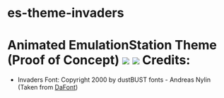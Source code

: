 # es-theme-invaders
Animated EmulationStation Theme (Proof of Concept)
![](http://i.imgur.com/dt28REW.png)
![](http://i.imgur.com/JTk1HoV.png)
Credits:
======
* Invaders Font: Copyright 2000 by dustBUST fonts - Andreas Nylin (Taken from [DaFont](http://www.dafont.com/de/invaders.font))